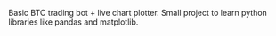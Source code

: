 Basic BTC trading bot + live chart plotter. Small project to learn python libraries like pandas and matplotlib.
